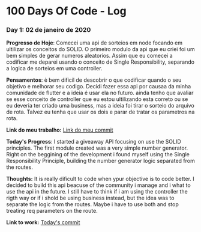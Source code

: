 # 100 Days Of Code - Log
### Day 1: 02 de janeiro de 2020
**Progresso de Hoje**: Comecei uma api de sorteios em node focando em ultilizar os conceitos do SOLID. O primeiro modulo da api que eu criei foi um bem simples de gerar numeros aleatorios. Assim que eu comecei a codificar me deparei usando o conceito de Single Responsibility, separando a logica de sorteios em uma controller. 

**Pensamentos**: è bem dificil de descobrir o que codificar quando o seu objetivo e melhorar seu codigo. Decidi fazer essa api por causaa da minha comunidade de flutter e a ideia é usar ela no futuro. ainda tenho que avaliar se esse conceito de controller que eu estou ultilizando esta correto ou se eu deveria ter criado uma business, mas a ideia foi tirar o sorteio do arquivo de rota.
Talvez eu tenha que usar os dois e parar de tratar os parametros na rota. 

**Link do meu trabalho:**
[Link do meu commit](https://github.com/BeatrizHerculano/giveaway-api/commit/7542e44cc8b4959fddfec557d3aae2ced34d8aee) 

**Today's Progress**: I started a giveaway API focusing on use the SOLID principles. The first  module created was a very simple number generator. Right on the beggining of the development i found myself using the Single Responsibility Principle, building the number generator logic separated from the routes.

**Thoughts:** It is really dificult to code when ypur objective is to code better. I decided to build this api beacuse of the community i manage and i what to use the api in the future. I still have to think if i am using the controller the rigth way or if i shold be using business instead, but the idea was to separate the logic from the routes.
Maybe i have to use both and stop treating req parameters on the route.

**Link to work:**
[Today's commit](https://github.com/BeatrizHerculano/giveaway-api/commit/7542e44cc8b4959fddfec557d3aae2ced34d8aee) 

<!--### Day 0: February 30, 2016 (Example 1)
##### (delete me or comment me out)-->

<!--**Today's Progress**: Fixed CSS, worked on canvas functionality for the app.-->

<!--**Thoughts:** I really struggled with CSS, but, overall, I feel like I am slowly getting better at it. Canvas is still new for me, but I managed to figure out some basic functionality.-->

<!--**Link to work:** [Calculator App](http://wwwte 32.000.000 resultados (0,48 segundos) 
Resultados da pesquisa
Resultado da Web com links de sites
Comments .example.com)-->

<!--### Day 0: February 30, 2016 (Example 2)
##### (delete me or comment me out)-->

<!--**Today's Progress**: Fixed CSS, worked on canvas functionality for the app.-->

<!--**Thoughts**: I really struggled with CSS, but, overall, I feel like I am slowly getting better at it. Canvas is still new for me, but I managed to figure out some basic functionality.-->

<!--**Link(s) to work**: [Calculator App](http://www.example.com)-->


<!--### Day 1: June 27, Monday-->

<!--**Today's Progress**: I've gone through many exercises on FreeCodeCamp.-->

<!--**Thoughts** I've recently started coding, and it's a great feeling when I finally solve an algorithm challenge after a lot of attempts and hours spent.-->

<!--**Link(s) to work**
1. [Find the Longest Word in a String](https://www.freecodecamp.com/challenges/find-the-longest-word-in-a-string)
2. [Title Case a Sentence](https://www.freecodecamp.com/challenges/title-case-a-sentence)-->

<!--**Today's Progress**: Fixed CSS, worked on canvas functionality for the app.-->

<!--**Thoughts:** I really struggled with CSS, but, overall, I feel like I am slowly getting better at it. Canvas is still new for me, but I managed to figure out some basic functionality.-->

<!--**Link to work:** [Calculator App](http://wwwte 32.000.000 resultados (0,48 segundos) 
Resultados da pesquisa
Resultado da Web com links de sites
Comments .example.com)-->
